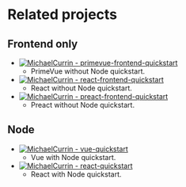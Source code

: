 # Related projects

## Frontend only

- [![MichaelCurrin - primevue-frontend-quickstart](https://img.shields.io/static/v1?label=MichaelCurrin&message=primevue-frontend-quickstart&color=blue&logo=github)](https://github.com/MichaelCurrin/react-frontend-quickstart)
    - PrimeVue without Node quickstart.
- [![MichaelCurrin - react-frontend-quickstart](https://img.shields.io/static/v1?label=MichaelCurrin&message=react-frontend-quickstart&color=blue&logo=github)](https://github.com/MichaelCurrin/react-frontend-quickstart)
    - React without Node quickstart.
- [![MichaelCurrin - preact-frontend-quickstart](https://img.shields.io/static/v1?label=MichaelCurrin&message=preact-frontend-quickstart&color=blue&logo=github)](https://github.com/MichaelCurrin/preact-frontend-quickstart)
    - Preact without Node quickstart.


## Node

- [![MichaelCurrin - vue-quickstart](https://img.shields.io/static/v1?label=MichaelCurrin&message=vue-quickstart&color=blue&logo=github)](https://github.com/MichaelCurrin/vue-quickstart)
    - Vue with Node quickstart.
- [![MichaelCurrin - react-quickstart](https://img.shields.io/static/v1?label=MichaelCurrin&message=react-quickstart&color=blue&logo=github)](https://github.com/MichaelCurrin/react-quickstart)
    - React with Node quickstart.
